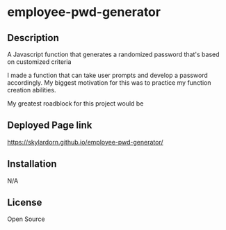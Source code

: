 # employee-pwd-generator

## Description
A Javascript function that generates a randomized password that's based on customized criteria

I made a function that can take user prompts and develop a password accordingly. My biggest motivation for this was to practice my function creation abilities.

My greatest roadblock for this project would be 

## Deployed Page link
https://skylardorn.github.io/employee-pwd-generator/

## Installation
N/A 


## License
Open Source